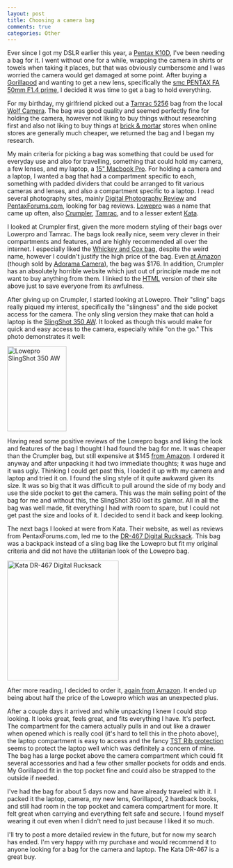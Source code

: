 ```yaml
--- 
layout: post
title: Choosing a camera bag
comments: true
categories: Other
---
```

Ever since I got my DSLR earlier this year, a <a href="http://en.wikipedia.org/wiki/Pentax_K10D">Pentax K10D</a>, I've been needing a bag for it.  I went without one for a while, wrapping the camera in shirts or towels when taking it places, but that was obviously cumbersome and I was worried the camera would get damaged at some point.  After buying a <a href="http://www.joby.com/products/gorillapod/slrzoom/">Gorillapod</a> and wanting to get a new lens, specifically the <a href="http://www.pentaximaging.com/camera-lenses/smc_PENTAX_FA_50mm_F1.4/">smc PENTAX FA 50mm F1.4 prime</a>, I decided it was time to get a bag to hold everything.

For my birthday, my girlfriend picked out a <a href="http://www.tamrac.com/5256.htm">Tamrac 5256</a> bag from the local <a href="http://www.wolfcamera.com/">Wolf Camera</a>.  The bag was good quality and seemed perfectly fine for holding the camera, however not liking to buy things without researching first and also not liking to buy things at <a href="http://en.wikipedia.org/wiki/Bricks_and_mortar_business">brick &amp; mortar</a> stores when online stores are generally much cheaper, we returned the bag and I began my research.

My main criteria for picking a bag was something that could be used for everyday use and also for travelling, something that could hold my camera, a few lenses, and my laptop, a <a href="http://en.wikipedia.org/wiki/MacBook_Pro">15" Macbook Pro</a>.  For holding a camera and a laptop, I wanted a bag that had a compartment specific to each, something with padded dividers that could be arranged to fit various cameras and lenses, and also a compartment specific to a laptop.  I read several photography sites, mainly <a href="http://dpreview.com/">Digital Photography Review</a> and <a href="http://pentaxforums.com/">PentaxForums.com</a>, looking for bag reviews.  <a href="http://www.lowepro.com/">Lowepro</a> was a name that came up often, also <a href="http://www.crumplerbags.com/lite/english/products.html">Crumpler</a>, <a href="http://www.tamrac.com/">Tamrac</a>, and to a lesser extent <a href="http://kata-bags.com/">Kata</a>.

I looked at Crumpler first, given the more modern styling of their bags over Lowerpro and Tamrac.  The bags look really nice, seem very clever in their compartments and features, and are highly recommended all over the internet.  I especially liked the <a href="http://www.crumplerbags.com/Lite/English/Products/Whickey-and-Cox-WC03A.html?image=1">Whickey and Cox bag</a>, despite the weird name, however I couldn't justify the high price of the bag.  Even <a href="http://www.amazon.com/Crumpler-Wickey-Laptop-Backpack-Screens/dp/B000U86OR0/ref=sr_1_3?ie=UTF8&amp;s=photo&amp;qid=1230574828&amp;sr=1-3">at Amazon</a> (though sold by <a href="http://www.adorama.com/">Adorama Camera</a>), the bag was $176.   In addition, Crumpler has an absolutely horrible website which just out of principle made me not want to buy anything from them.  I linked to the <a href="http://en.wikipedia.org/wiki/HTML">HTML</a> version of their site above just to save everyone from its awfulness.

After giving up on Crumpler, I started looking at Lowepro.  Their "sling" bags really piqued my interest, specifically the "slingness" and the side pocket access for the camera.  The only sling version they make that can hold a laptop is the <a href="http://products.lowepro.com/product/SlingShot-350-AW,2117,4.htm">SlingShot 350 AW</a>.  It looked as though this would make for quick and easy access to the camera, especially while "on the go."  This photo demonstrates it well:

<img class="size-full wp-image-339" title="lowepro-slingshot-350aw" src="http://cameronstokes.com/wp-content/uploads/2008/12/lowepro-slingshot-350aw.jpeg" alt="Lowepro SlingShot 350 AW" width="136" height="195" />

Having read some positive reviews of the Lowepro bags and liking the  look and features of the bag I thought I had found the bag for me.  It was cheaper than the Crumpler bag, but still expensive at $145 <a href="http://www.amazon.com/Lowepro-SlingShot-350-AW-Black/dp/B001E07NY6/ref=sr_1_2?ie=UTF8&amp;s=photo&amp;qid=1230575840&amp;sr=1-2">from Amazon</a>.   I ordered it anyway and after unpacking it had two immediate thoughts; it was huge and it was ugly.  Thinking I could get past this, I loaded it up with my camera and laptop and tried it on.  I found the sling style of it quite awkward given its size.  It was so big that it was difficult to pull around the side of my body and use the side pocket to get the camera.  This was the main selling point of the bag for me and without this, the SlingShot 350 lost its glamor.  All in all the bag was well made, fit everything I had with room to spare, but I could not get past the size and looks of it.  I decided to send it back and keep looking.

The next bags I looked at were from Kata.  Their website, as well as reviews from PentaxForums.com, led me to the <a href="http://www.kata-bags.com/product.asp?p_Id=401&amp;Version=Photo">DR-467 Digital Rucksack</a>.  This bag was a backpack instead of a sling bag like the Lowepro but fit my original criteria and did not have the utilitarian look of the Lowepro bag.<br style="font-size: 19.5px; line-height: 28.5px;" />

<img class="size-full wp-image-344" title="kata-dr-467-digital-rucksack" src="http://cameronstokes.com/wp-content/uploads/2008/12/kata-dr-467-digital-rucksack.jpg" alt="Kata DR-467 Digital Rucksack" width="256" height="275" />

After more reading, I decided to order it, <a href="http://www.amazon.com/Kata-KT-DR-467-Digital-Rucksack/dp/B000VW6KXS/ref=pd_bbs_sr_1?ie=UTF8&amp;s=electronics&amp;qid=1230572516&amp;sr=8-1">again from Amazon</a>.  It ended up being about half the price of the Lowepro which was an unexpected plus.

After a couple days it arrived and while unpacking I knew I could stop looking.  It looks great, feels great, and fits everything I have.  It's perfect.  The compartment for the camera actually pulls in and out like a drawer when opened which is really cool (it's hard to tell this in the photo above), the laptop compartment is easy to access and the fancy <a href="http://www.kata-bags.com/Uniquefeatures.asp">TST Rib protection</a> seems to protect the laptop well which was definitely a concern of mine. The bag has a large pocket above the camera compartment which could fit several accessories and had a few other smaller pockets for odds and ends.  My Gorillapod fit in the top pocket fine and could also be strapped to the outside if needed.

I've had the bag for about 5 days now and have already traveled with it.  I packed it the laptop, camera, my new lens, Gorillapod, 2 hardback books, and still had room in the top pocket and camera compartment for more.  It felt great when carrying and everything felt safe and secure. I found myself wearing it out even when I didn't need to just because I liked it so much.

I'll try to post a more detailed review in the future, but for now my search has ended.  I'm very happy with my purchase and would recommend it to anyone looking for a bag for the camera and laptop.  The Kata DR-467 is a great buy.
